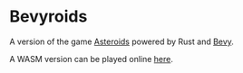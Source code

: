 # Bevyroids

A version of the game [Asteroids](https://en.wikipedia.org/wiki/Asteroids_(video_game)) powered
by Rust and [Bevy](https://bevyengine.org/).

A WASM version can be played online [here](https://reu.github.io/bevyroids/).
